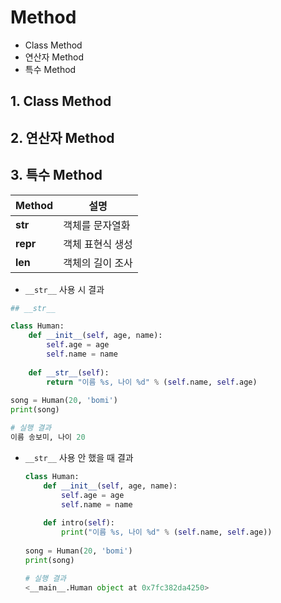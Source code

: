 # Method

- Class Method
- 연산자 Method
- 특수 Method



## 1. Class Method



## 2. 연산자 Method



## 3. 특수 Method

| Method  | 설명 |
| ------- | ---- |
| __str__ | 객체를 문자열화     |
| __repr__ |  객체 표현식 생성 |
| __len__ | 객체의 길이 조사 |

- `__str__` 사용 시 결과

```python
## __str__

class Human:
    def __init__(self, age, name):
        self.age = age
        self.name = name
    
    def __str__(self):
        return "이름 %s, 나이 %d" % (self.name, self.age)
      
song = Human(20, 'bomi')
print(song)
```

```python
# 실행 결과
이름 송보미, 나이 20
```



* `__str__` 사용 안 했을 때 결과

  ```python
  class Human:
      def __init__(self, age, name):
          self.age = age
          self.name = name
          
      def intro(self):
          print("이름 %s, 나이 %d" % (self.name, self.age))
          
  song = Human(20, 'bomi')
  print(song)
  ```

  ```python
  # 실행 결과
  <__main__.Human object at 0x7fc382da4250>
  ```

  